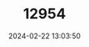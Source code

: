 ---
title: "12954"
category: "Megalagrion leptodemas"
draft: false
date: 2024-02-22 13:03:50
languages:
  English: ["Crimson Hawaiian Damselfly"]
---